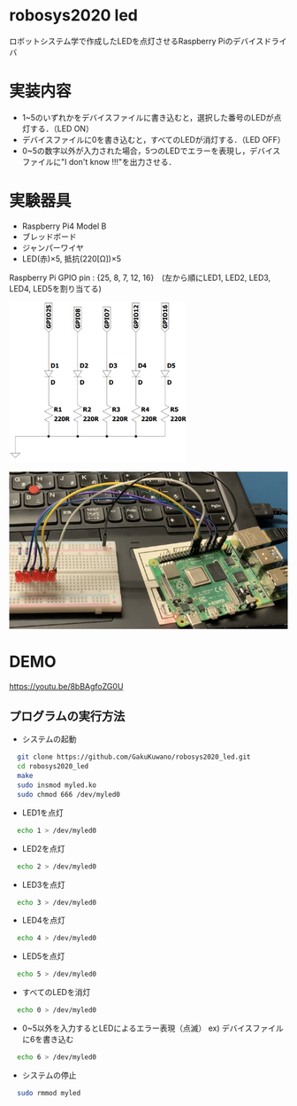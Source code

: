 # robosys2020 led

ロボットシステム学で作成したLEDを点灯させるRaspberry Piのデバイスドライバ

# 実装内容

- 1~5のいずれかをデバイスファイルに書き込むと，選択した番号のLEDが点灯する．（LED ON）
- デバイスファイルに0を書き込むと，すべてのLEDが消灯する．（LED OFF）
- 0~5の数字以外が入力された場合，5つのLEDでエラーを表現し，デバイスファイルに"I don't know !!!"を出力させる．

# 実験器具

- Raspberry Pi4 Model B
- ブレッドボード
- ジャンパーワイヤ
- LED(赤)×5, 抵抗(220[Ω])×5

Raspberry Pi GPIO pin : {25, 8, 7, 12, 16}　(左から順にLED1, LED2, LED3, LED4, LED5を割り当てる)

<img src="https://github.com/GakuKuwano/robosys2020_led/blob/main/images/robosys_circuit_diagram_led.png" width="320px">

![Figure_Experimental_image](https://github.com/GakuKuwano/robosys2020_led/blob/main/images/IMG_1169.PNG "Figure_Experimental_image")

# DEMO

https://youtu.be/8bBAgfoZG0U

## プログラムの実行方法
- システムの起動
```bash
  git clone https://github.com/GakuKuwano/robosys2020_led.git
  cd robosys2020_led
  make
  sudo insmod myled.ko
  sudo chmod 666 /dev/myled0
  ```
  
- LED1を点灯
```bash
  echo 1 > /dev/myled0
  ```
- LED2を点灯
```bash
  echo 2 > /dev/myled0
  ```
- LED3を点灯
```bash
  echo 3 > /dev/myled0
  ```
- LED4を点灯
```bash
  echo 4 > /dev/myled0
  ```
- LED5を点灯
```bash
  echo 5 > /dev/myled0
  ```
- すべてのLEDを消灯
```bash
  echo 0 > /dev/myled0
  ```
- 0~5以外を入力するとLEDによるエラー表現（点滅）
  ex) デバイスファイルに6を書き込む
```bash
  echo 6 > /dev/myled0
  ```
  
- システムの停止
```bash
  sudo rmmod myled
  ```
  
  
